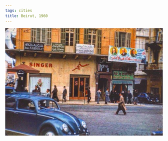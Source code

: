 ```yaml
---
tags: cities
title: Beirut, 1960
---
```


![beirut1](https://raw.githubusercontent.com/muneer78/muneer78.github.io/master/images/beirut.png)



